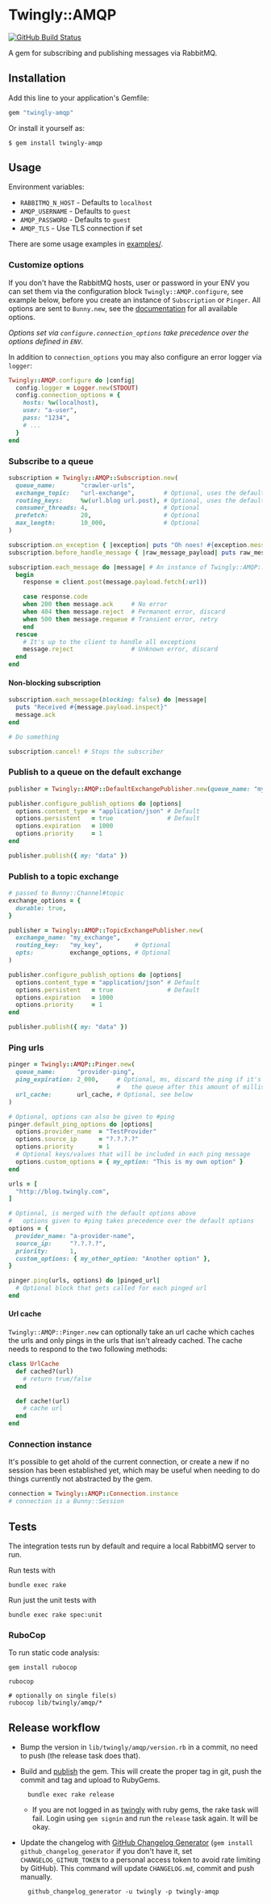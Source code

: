 # Twingly::AMQP

[![GitHub Build Status](https://github.com/twingly/twingly-amqp/workflows/CI/badge.svg)](https://github.com/twingly/twingly-amqp/actions)

A gem for subscribing and publishing messages via RabbitMQ.

## Installation

Add this line to your application's Gemfile:

```ruby
gem "twingly-amqp"
```

Or install it yourself as:

    $ gem install twingly-amqp

## Usage

Environment variables:

* `RABBITMQ_N_HOST` - Defaults to `localhost`
* `AMQP_USERNAME` - Defaults to `guest`
* `AMQP_PASSWORD` - Defaults to `guest`
* `AMQP_TLS` - Use TLS connection if set

There are some usage examples in [examples/](examples/).

### Customize options

If you don't have the RabbitMQ hosts, user or password in your ENV you can set them via the configuration block `Twingly::AMQP.configure`, see example below, before you create an instance of `Subscription` or `Pinger`. All options are sent to `Bunny.new`, see the [documentation][ruby-bunny] for all available options.

*Options set via `configure.connection_options` take precedence over the options defined in `ENV`.*

In addition to `connection_options` you may also configure an error logger via `logger`:

```ruby
Twingly::AMQP.configure do |config|
  config.logger = Logger.new(STDOUT)
  config.connection_options = {
    hosts: %w(localhost),
    user: "a-user",
    pass: "1234",
    # ...
  }
end
```

[ruby-bunny]: http://rubybunny.info/articles/connecting.html

### Subscribe to a queue

```ruby
subscription = Twingly::AMQP::Subscription.new(
  queue_name:       "crawler-urls",
  exchange_topic:   "url-exchange",        # Optional, uses the default exchange if omitted
  routing_keys:     %w(url.blog url.post), # Optional, uses the default exchange if omitted
  consumer_threads: 4,                     # Optional
  prefetch:         20,                    # Optional
  max_length:       10_000,                # Optional
)

subscription.on_exception { |exception| puts "Oh noes! #{exception.message}" }
subscription.before_handle_message { |raw_message_payload| puts raw_message }

subscription.each_message do |message| # An instance of Twingly::AMQP::Message
  begin
    response = client.post(message.payload.fetch(:url))

    case response.code
    when 200 then message.ack     # No error
    when 404 then message.reject  # Permanent error, discard
    when 500 then message.requeue # Transient error, retry
    end
  rescue
    # It's up to the client to handle all exceptions
    message.reject                # Unknown error, discard
  end
end
```

#### Non-blocking subscription

```ruby
subscription.each_message(blocking: false) do |message|
  puts "Received #{message.payload.inspect}"
  message.ack
end

# Do something

subscription.cancel! # Stops the subscriber
```

### Publish to a queue on the default exchange

```ruby
publisher = Twingly::AMQP::DefaultExchangePublisher.new(queue_name: "my_queue")

publisher.configure_publish_options do |options|
  options.content_type = "application/json" # Default
  options.persistent   = true               # Default
  options.expiration   = 1000
  options.priority     = 1
end

publisher.publish({ my: "data" })
```

### Publish to a topic exchange

```ruby
# passed to Bunny::Channel#topic
exchange_options = {
  durable: true,
}

publisher = Twingly::AMQP::TopicExchangePublisher.new(
  exchange_name: "my_exchange",
  routing_key:   "my_key",         # Optional
  opts:          exchange_options, # Optional
)

publisher.configure_publish_options do |options|
  options.content_type = "application/json" # Default
  options.persistent   = true               # Default
  options.expiration   = 1000
  options.priority     = 1
end

publisher.publish({ my: "data" })
```

### Ping urls

```ruby
pinger = Twingly::AMQP::Pinger.new(
  queue_name:      "provider-ping",
  ping_expiration: 2_000,     # Optional, ms, discard the ping if it's still on
                              #   the queue after this amount of milliseconds
  url_cache:       url_cache, # Optional, see below
)

# Optional, options can also be given to #ping
pinger.default_ping_options do |options|
  options.provider_name  = "TestProvider"
  options.source_ip      = "?.?.?.?"
  options.priority       = 1
  # Optional keys/values that will be included in each ping message
  options.custom_options = { my_option: "This is my own option" }
end

urls = [
  "http://blog.twingly.com",
]

# Optional, is merged with the default options above
#   options given to #ping takes precedence over the default options
options = {
  provider_name: "a-provider-name",
  source_ip:     "?.?.?.?",
  priority:      1,
  custom_options: { my_other_option: "Another option" },
}

pinger.ping(urls, options) do |pinged_url|
  # Optional block that gets called for each pinged url
end
```

#### Url cache

`Twingly::AMQP::Pinger.new` can optionally take an url cache which caches the urls and only pings in the urls that isn't already cached. The cache needs to respond to the two following methods:

```ruby
class UrlCache
  def cached?(url)
    # return true/false
  end

  def cache!(url)
    # cache url
  end
end
```

### Connection instance

It's possible to get ahold of the current connection, or create a new if no session has been established yet, which may be useful when needing to do things currently not abstracted by the gem.

```ruby
connection = Twingly::AMQP::Connection.instance
# connection is a Bunny::Session
```

## Tests

The integration tests run by default and require a local RabbitMQ server to run.

Run tests with

```shell
bundle exec rake
```

Run just the unit tests with

```shell
bundle exec rake spec:unit
```

### RuboCop

To run static code analysis:

    gem install rubocop

    rubocop

    # optionally on single file(s)
    rubocop lib/twingly/amqp/*

## Release workflow

* Bump the version in `lib/twingly/amqp/version.rb` in a commit, no need to push (the release task does that).

* Build and [publish](http://guides.rubygems.org/publishing/) the gem. This will create the proper tag in git, push the commit and tag and upload to RubyGems.

        bundle exec rake release

    * If you are not logged in as [twingly][twingly-rubygems] with ruby gems, the rake task will fail. Login using `gem signin` and run the `release` task again. It will be okay.

* Update the changelog with [GitHub Changelog Generator](https://github.com/skywinder/github-changelog-generator/) (`gem install github_changelog_generator` if you don't have it, set `CHANGELOG_GITHUB_TOKEN` to a personal access token to avoid rate limiting by GitHub). This command will update `CHANGELOG.md`, commit and push manually.

        github_changelog_generator -u twingly -p twingly-amqp

[twingly-rubygems]: https://rubygems.org/profiles/twingly
